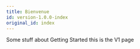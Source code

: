 ```yaml
---
title: Bienvenue
id: version-1.0.0-index
original_id: index
---
```


Some stuff about Getting Started this is the V1 page